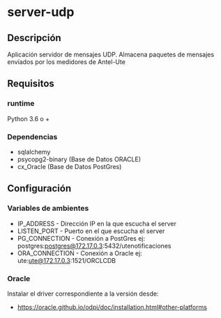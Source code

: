 # server-udp

## Descripción

Aplicación servidor de mensajes UDP. Almacena paquetes de mensajes envíados por los medidores de Antel-Ute

## Requisitos

### runtime
 Python 3.6 o +
### Dependencias
* sqlalchemy
* psycopg2-binary (Base de Datos ORACLE)
* cx_Oracle (Base de Datos PostGres)

## Configuración

### Variables de ambientes
* IP_ADDRESS - Dirección IP en la que escucha el server
* LISTEN_PORT - Puerto en el que escucha el server
* PG_CONNECTION - Conexión a PostGres ej: postgres:postgres@172.17.0.3:5432/utenotificaciones
* ORA_CONNECTION - Conexión a Oracle ej: ute:ute@172.17.0.3:1521/ORCLCDB

### Oracle
Instalar el driver correspondiente a la versión desde:
* https://oracle.github.io/odpi/doc/installation.html#other-platforms


